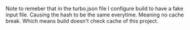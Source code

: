 Note to remeber that in the turbo.json file I configure build to have a fake input file. Causing the hash to be the same everytime. Meaning no cache break. Which means build doesn't check cache of this project.
